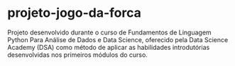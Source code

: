 # projeto-jogo-da-forca
Projeto desenvolvido durante o curso de Fundamentos de Linguagem Python Para Análise de Dados e Data Science, oferecido pela Data Science Academy (DSA) como método de aplicar as habilidades introdutórias desenvolvidas nos primeiros módulos do curso.
